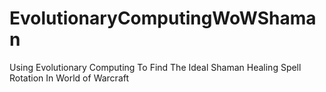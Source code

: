 # EvolutionaryComputingWoWShaman
Using Evolutionary Computing To Find The Ideal Shaman Healing Spell Rotation In World of Warcraft
